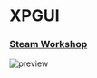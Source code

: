 # XPGUI
### [Steam Workshop](https://steamcommunity.com/sharedfiles/filedetails/?id=2390567739)

![preview](https://i.imgur.com/lwP1T7D.jpeg)

